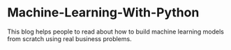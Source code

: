 # Machine-Learning-With-Python
This blog helps people to read about how to build machine learning models from scratch using real business problems.
